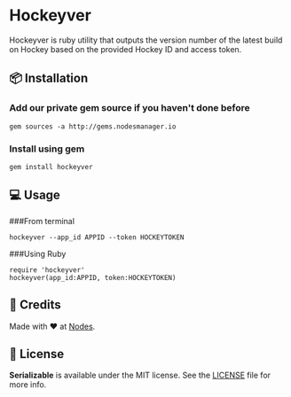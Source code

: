 # Hockeyver
Hockeyver is ruby utility that outputs the version number of the latest build on Hockey based on the provided Hockey ID and access token.


## 📦 Installation

### Add our private gem source if you haven't done before
~~~
gem sources -a http://gems.nodesmanager.io
~~~

### Install using gem
~~~
gem install hockeyver
~~~ 
  
## 💻 Usage
###From terminal
~~~
hockeyver --app_id APPID --token HOCKEYTOKEN
~~~

###Using Ruby
~~~
require 'hockeyver'
hockeyver(app_id:APPID, token:HOCKEYTOKEN)
~~~

## 👥 Credits
Made with ❤️ at [Nodes](http://nodesagency.com).

## 📄 License
**Serializable** is available under the MIT license. See the [LICENSE](https://github.com/nodes-ios/Serializable/blob/master/LICENSE) file for more info.
